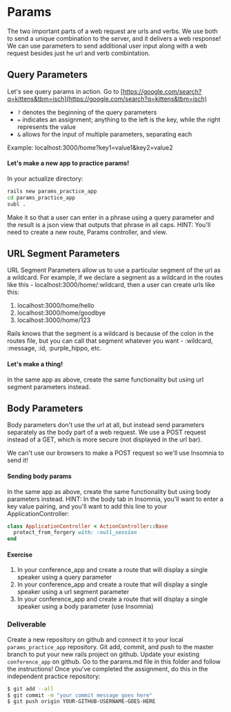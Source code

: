 # Params

The two important parts of a web request are urls and verbs. We use both to send a unique combination to the server, and it delivers a web response! We can use parameters to send additional user input along with a web request besides just he url and verb combintation.

## Query Parameters

Let's see query params in action. Go to [https://google.com/search?q=kittens&tbm=isch](https://google.com/search?q=kittens&tbm=isch)

* `?` denotes the beginning of the query parameters
* `=` indicates an assignment; anything to the left is the key, while the right represents the value
* `&` allows for the input of multiple parameters, separating each

Example: localhost:3000/home?key1=value1&key2=value2

#### Let's make a new app to practice params! 

In your actualize directory: 

```bash
rails new params_practice_app
cd params_practice_app
subl .
```

Make it so that a user can enter in a phrase using a query parameter and the result is a json view that outputs that phrase in all caps.
HINT: You'll need to create a new route, Params controller, and view. 


## URL Segment Parameters

URL Segment Parameters allow us to use a particular segment of the url as a wildcard. For example, if we declare a segment as a wildcard in the routes like this - localhost:3000/home/:wildcard, then a user can create urls like this:

1. localhost:3000/home/hello
2. localhost:3000/home/goodbye
3. localhost:3000/home/123

Rails knows that the segment is a wildcard is because of the colon in the routes file, but you can call that segment whatever you want - :wildcard, :message, :id, :purple_hippo, etc.

#### Let's make a thing!

In the same app as above, create the same functionality but using url segment parameters instead. 


## Body Parameters

Body parameters don't use the url at all, but instead send parameters separately as the body part of a web request. We use a POST request instead of a GET, which is more secure (not displayed in the url bar). 

We can't use our browsers to make a POST request so we'll use Insomnia to send it!

#### Sending body params

In the same app as above, create the same functionality but using body parameters instead. 
HINT: In the body tab in Insomnia, you'll want to enter a key value pairing, and you'll want to add this line to your ApplicationController:

```ruby
class ApplicationController < ActionController::Base
  protect_from_forgery with: :null_session
end
```

#### Exercise

1. In your conference_app and create a route that will display a single speaker using a query parameter
2. In your conference_app and create a route that will display a single speaker using a url segment parameter
3. In your conference_app and create a route that will display a single speaker using a body parameter (use Insomnia)


### Deliverable
Create a new repository on github and connect it to your local `params_practice_app` repository. Git add, commit, and push to the master branch to put your new rails project on github. Update your existing `conference_app` on github. Go to the params.md file in this folder and follow the instructions! Once you've completed the assignment, do this in the independent practice repository:

```bash
$ git add --all
$ git commit -m "your commit message goes here"
$ git push origin YOUR-GITHUB-USERNAME-GOES-HERE
```

